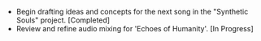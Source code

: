- Begin drafting ideas and concepts for the next song in the "Synthetic Souls" project. [Completed]
- Review and refine audio mixing for 'Echoes of Humanity'. [In Progress]